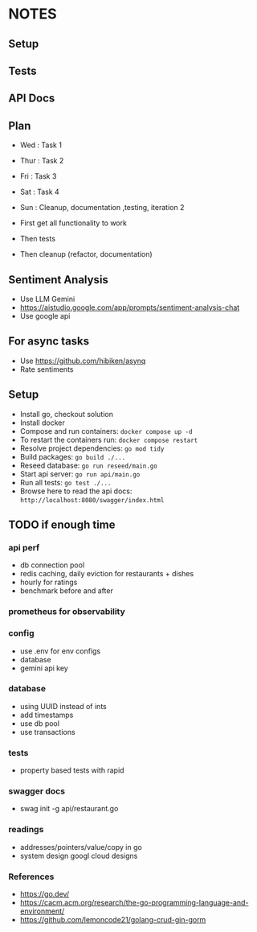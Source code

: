 # NOTES

## Setup

## Tests

## API Docs




## Plan
- Wed : Task 1
- Thur : Task 2
- Fri : Task 3
- Sat : Task 4
- Sun : Cleanup, documentation ,testing, iteration 2

- First get all functionality to work
- Then tests
- Then cleanup (refactor, documentation)

## Sentiment Analysis
- Use LLM Gemini
- https://aistudio.google.com/app/prompts/sentiment-analysis-chat
- Use google api


## For async tasks
- Use https://github.com/hibiken/asynq
- Rate sentiments

## Setup
- Install go, checkout solution
- Install docker
- Compose and run containers: `docker compose up -d`
- To restart the containers run: `docker compose restart`
- Resolve project dependencies: `go mod tidy`
- Build packages: `go build ./...`
- Reseed database: `go run reseed/main.go`
- Start api server: `go run api/main.go`
- Run all tests: `go test ./...`
- Browse here to read the api docs: `http://localhost:8080/swagger/index.html`


## TODO if enough time

### api perf
- db connection pool
- redis caching, daily eviction for restaurants + dishes
- hourly for ratings
- benchmark before and after

### prometheus for observability

### config
- use .env for env configs
- database
- gemini api key

### database
- using UUID instead of ints
- add timestamps
- use db pool
- use transactions

### tests
- property based tests with rapid

### swagger docs
- swag init -g api/restaurant.go

### readings
- addresses/pointers/value/copy in go
- system design googl cloud designs

### References
- https://go.dev/
- https://cacm.acm.org/research/the-go-programming-language-and-environment/
- https://github.com/lemoncode21/golang-crud-gin-gorm